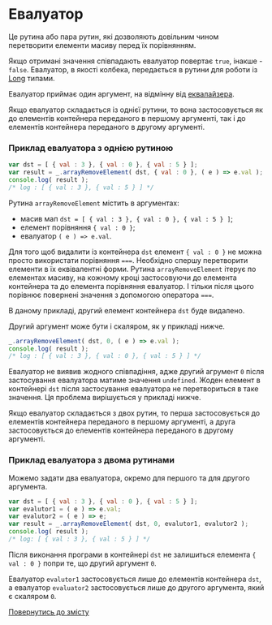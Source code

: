 # Евалуатор

Це рутина або пара рутин, які дозволяють довільним чином перетворити елементи масиву перед їх порівнянням.

Якщо отримані значення співпадають евалуатор повертає <code>true</code>, інакше - <code>false</code>. Евалуатор, в якості колбека, передається в рутини для роботи із [Long](./Long.md) типами.

Евалуатор приймає один аргумент, на відмінну від [еквалайзера](./Equalizer.md).

Якщо евалуатор складається із однієї рутини, то вона застосовується як до елементів контейнера переданого в першому аргументі, так і до елементів контейнера переданого в другому аргументі.

### Приклад евалуатора з однією рутиною

```js
var dst = [ { val : 3 }, { val : 0 }, { val : 5 } ];
var result = _.arrayRemoveElement( dst, { val : 0 }, ( e ) => e.val );
console.log( result );
/* log : [ { val : 3 }, { val : 5 } ] */
```

Рутина `arrayRemoveElement` містить в аргументах:
- масив мап `dst = [ { val : 3 }, { val : 0 }, { val : 5 } ]`;
- елемент порівняння `{ val : 0 }`;
- евалуатор `( e ) => e.val`.

Для того щоб видалити із контейнера `dst` елемент `{ val : 0 }` не можна просто використати порівняння `===`. Необхідно спершу перетворити елементи в їх еквівалентні форми.
Рутина `arrayRemoveElement` ітерує по елементах масиву, на кожному кроці застосовуючи до елемента контейнера та до елемента порівняння евалуатор. І тільки після цього порівнює повернені значення з допомогою оператора `===`.

В даному прикладі, другий елемент контейнера `dst` буде видалено.

Другий аргумент може бути і скаляром, як у прикладі нижче.

```js
_.arrayRemoveElement( dst, 0, ( e ) => e.val );
console.log( result );
/* log : [ { val : 3 }, { val : 0 }, { val : 5 } ] */
```
Евалуатор не виявив жодного співпадіння, адже другий агрумент `0` після застосування евалуатора матиме значення `undefined`. Жоден елемент в контейнері `dst` після застосування евалуатора не перетвориться в таке значення. Ця проблема вирішується у прикладі нижче.

Якщо евалуатор складається з двох рутин, то перша застосовується до елементів контейнера переданого в першому аргументі, а друга застосовується до елементів контейнера переданого в другому аргументі.

### Приклад евалуатора з двома рутинами

Можемо задати два евалуатора, окремо для першого та для другого аргумента.

```js
var dst = [ { val : 3 }, { val : 0 }, { val : 5 } ];
var evalutor1 = ( e ) => e.val;
var evalutor2 = ( e ) => e;
var result = _.arrayRemoveElement( dst, 0, evalutor1, evalutor2 );
console.log( result );
/* log: [ { val : 3 }, { val : 5 } ] */
```
Після виконання програми в контейнері `dst` не залишиться елемента `{ val : 0 }` попри те, що другий аргумент `0`.

Евалуатор `evalutor1` застосовується лише до елементів контейнера `dst`, а евалуатор `evaluator2` застосовується лише до другого аргумента, який є скаляром `0`.

[Повернутись до змісту](../README.md#концепції)

